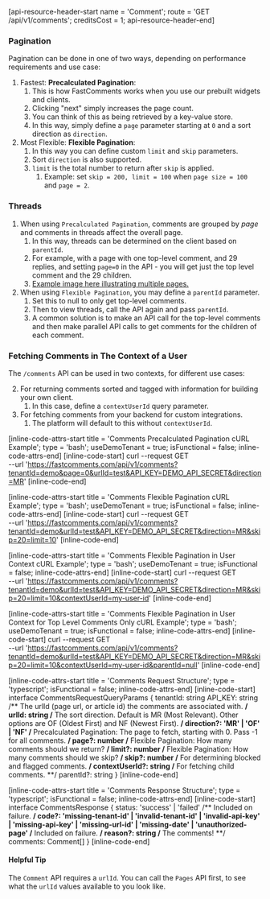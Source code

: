 [api-resource-header-start name = 'Comment'; route = 'GET /api/v1/comments'; creditsCost = 1; api-resource-header-end]


### Pagination

Pagination can be done in one of two ways, depending on performance requirements and use case:

1. Fastest: **Precalculated Pagination**:
   1. This is how FastComments works when you use our prebuilt widgets and clients.
   2. Clicking "next" simply increases the page count.
   3. You can think of this as being retrieved by a key-value store.
   4. In this way, simply define a `page` parameter starting at `0` and a sort direction as `direction`.
2. Most Flexible: **Flexible Pagination**:
   1. In this way you can define custom `limit` and `skip` parameters.
   2. Sort `direction` is also supported.
   3. `limit` is the total number to return after `skip` is applied.
      1. Example: set `skip = 200, limit = 100` when `page size = 100` and `page = 2`.

### Threads

1. When using `Precalculated Pagination`, comments are grouped by *page* and comments in threads affect the overall page.
   1. In this way, threads can be determined on the client based on `parentId`.
   2. For example, with a page with one top-level comment, and 29 replies, and setting `page=0` in the API - you will get just the top level comment and the 29 children.
   3. [Example image here illustrating multiple pages.](https://blog.winricklabs.com/images/fc-pagination02.png)
2. When using `Flexible Pagination`, you may define a `parentId` parameter.
   1. Set this to null to only get top-level comments.
   2. Then to view threads, call the API again and pass `parentId`.
   3. A common solution is to make an API call for the top-level comments and then make parallel API calls to get comments for the children of each comment.

### Fetching Comments in The Context of a User

The `/comments` API can be used in two contexts, for different use cases:

2. For returning comments sorted and tagged with information for building your own client.
   1. In this case, define a `contextUserId` query parameter.
3. For fetching comments from your backend for custom integrations.
   1. The platform will default to this without `contextUserId`. 

[inline-code-attrs-start title = 'Comments Precalculated Pagination cURL Example'; type = 'bash'; useDemoTenant = true; isFunctional = false; inline-code-attrs-end]
[inline-code-start]
curl --request GET \
  --url 'https://fastcomments.com/api/v1/comments?tenantId=demo&page=0&urlId=test&API_KEY=DEMO_API_SECRET&direction=MR'
[inline-code-end]

[inline-code-attrs-start title = 'Comments Flexible Pagination cURL Example'; type = 'bash'; useDemoTenant = true; isFunctional = false; inline-code-attrs-end]
[inline-code-start]
curl --request GET \
  --url 'https://fastcomments.com/api/v1/comments?tenantId=demo&urlId=test&API_KEY=DEMO_API_SECRET&direction=MR&skip=20=limit=10'
[inline-code-end]

[inline-code-attrs-start title = 'Comments Flexible Pagination in User Context cURL Example'; type = 'bash'; useDemoTenant = true; isFunctional = false; inline-code-attrs-end]
[inline-code-start]
curl --request GET \
  --url 'https://fastcomments.com/api/v1/comments?tenantId=demo&urlId=test&API_KEY=DEMO_API_SECRET&direction=MR&skip=20=limit=10&contextUserId=my-user-id'
[inline-code-end]

[inline-code-attrs-start title = 'Comments Flexible Pagination in User Context for Top Level Comments Only cURL Example'; type = 'bash'; useDemoTenant = true; isFunctional = false; inline-code-attrs-end]
[inline-code-start]
curl --request GET \
  --url 'https://fastcomments.com/api/v1/comments?tenantId=demo&urlId=test&API_KEY=DEMO_API_SECRET&direction=MR&skip=20=limit=10&contextUserId=my-user-id&parentId=null'
[inline-code-end]

[inline-code-attrs-start title = 'Comments Request Structure'; type = 'typescript'; isFunctional = false; inline-code-attrs-end]
[inline-code-start]
interface CommentsRequestQueryParams {
    tenantId: string
    API_KEY: string
    /** The urlId (page url, or article id) the comments are associated with. **/
    urlId: string
    /** The sort direction. Default is MR (Most Relevant). Other options are OF (Oldest First) and NF (Newest First). **/
    direction?: 'MR' | 'OF' | 'NF'
    /** Precalculated Pagination: The page to fetch, starting with 0. Pass -1 for all comments. **/
    page?: number
    /** Flexible Pagination: How many comments should we return? **/
    limit?: number
    /** Flexible Pagination: How many comments should we skip? **/
    skip?: number
    /** For determining blocked and flagged comments. **/
    contextUserId?: string
    /** For fetching child comments. **/
    parentId?: string
}
[inline-code-end]

[inline-code-attrs-start title = 'Comments Response Structure'; type = 'typescript'; isFunctional = false; inline-code-attrs-end]
[inline-code-start]
interface CommentsResponse {
    status: 'success' | 'failed'
    /** Included on failure. **/
    code?: 'missing-tenant-id' | 'invalid-tenant-id' | 'invalid-api-key' | 'missing-api-key' | 'missing-url-id' | 'missing-date' | 'unauthorized-page'
    /** Included on failure. **/
    reason?: string
    /** The comments! **/
    comments: Comment[]
}
[inline-code-end]

#### Helpful Tip

The `Comment` API requires a `urlId`. You can call the `Pages` API first, to see what the `urlId` values available to you
look like.
